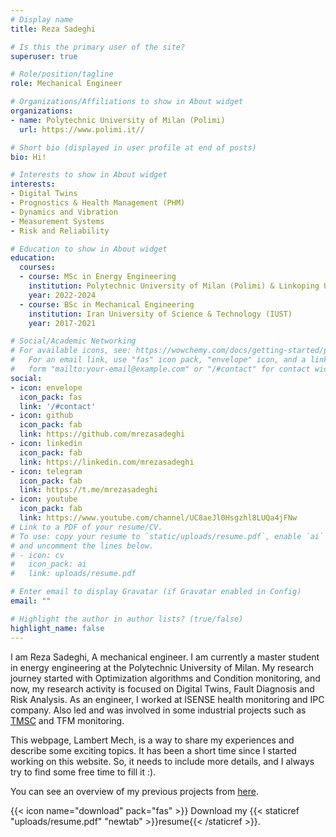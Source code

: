 ```yaml
---
# Display name
title: Reza Sadeghi

# Is this the primary user of the site?
superuser: true

# Role/position/tagline
role: Mechanical Engineer

# Organizations/Affiliations to show in About widget
organizations:
- name: Polytechnic University of Milan (Polimi)
  url: https://www.polimi.it//

# Short bio (displayed in user profile at end of posts)
bio: Hi!

# Interests to show in About widget
interests:
- Digital Twins
- Prognostics & Health Management (PHM)
- Dynamics and Vibration
- Measurement Systems
- Risk and Reliability

# Education to show in About widget
education:
  courses:
  - course: MSc in Energy Engineering
    institution: Polytechnic University of Milan (Polimi) & Linkoping University
    year: 2022-2024
  - course: BSc in Mechanical Engineering
    institution: Iran University of Science & Technology (IUST)
    year: 2017-2021

# Social/Academic Networking
# For available icons, see: https://wowchemy.com/docs/getting-started/page-builder/#icons
#   For an email link, use "fas" icon pack, "envelope" icon, and a link in the
#   form "mailto:your-email@example.com" or "/#contact" for contact widget.
social:
- icon: envelope
  icon_pack: fas
  link: '/#contact'
- icon: github
  icon_pack: fab
  link: https://github.com/mrezasadeghi
- icon: linkedin
  icon_pack: fab
  link: https://linkedin.com/mrezasadeghi
- icon: telegram
  icon_pack: fab
  link: https://t.me/mrezasadeghi
- icon: youtube
  icon_pack: fab
  link: https://www.youtube.com/channel/UC8aeJl0Hsgzhl8LUQa4jFNw
# Link to a PDF of your resume/CV.
# To use: copy your resume to `static/uploads/resume.pdf`, enable `ai` icons in `params.toml`,
# and uncomment the lines below.
# - icon: cv
#   icon_pack: ai
#   link: uploads/resume.pdf

# Enter email to display Gravatar (if Gravatar enabled in Config)
email: ""

# Highlight the author in author lists? (true/false)
highlight_name: false
---
```


I am Reza Sadeghi, A mechanical engineer. I am currently a master student in energy engineering at the Polytechnic University of Milan. My research journey started with Optimization algorithms and Condition monitoring, and now, my research activity is focused on Digital Twins, Fault Diagnosis and Risk Analysis. As an engineer, I worked at ISENSE health monitoring and IPC company. Also led and was involved in some industrial projects such as [TMSC](https://www.lambertmech.ir/project/pmdc/) and TFM monitoring.

This webpage, Lambert Mech, is a way to share my experiences and describe some exciting topics. It has been a short time since I started working on this website. So, it needs to include more details, and I always try to find some free time to fill it :).

You can see an overview of my previous projects from [here](https://www.lambertmech.ir/uploads/Project-Overview.png).  

{{< icon name="download" pack="fas" >}} Download my {{< staticref "uploads/resume.pdf" "newtab" >}}resume{{< /staticref >}}.
